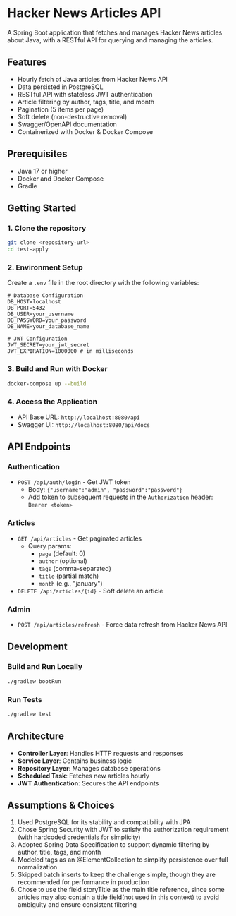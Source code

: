 # Hacker News Articles API

A Spring Boot application that fetches and manages Hacker News articles about Java, 
with a RESTful API for querying and managing the articles.

## Features

- Hourly fetch of Java articles from Hacker News API
- Data persisted in PostgreSQL
- RESTful API with stateless JWT authentication
- Article filtering by author, tags, title, and month
- Pagination (5 items per page)
- Soft delete (non-destructive removal)
- Swagger/OpenAPI documentation
- Containerized with Docker & Docker Compose

## Prerequisites

- Java 17 or higher
- Docker and Docker Compose
- Gradle

## Getting Started

### 1. Clone the repository
```bash
git clone <repository-url>
cd test-apply
```

### 2. Environment Setup
Create a `.env` file in the root directory with the following variables:
```env
# Database Configuration
DB_HOST=localhost
DB_PORT=5432
DB_USER=your_username
DB_PASSWORD=your_password
DB_NAME=your_database_name

# JWT Configuration
JWT_SECRET=your_jwt_secret
JWT_EXPIRATION=1000000 # in milliseconds
```

### 3. Build and Run with Docker
```bash
docker-compose up --build
```

### 4. Access the Application
- API Base URL: `http://localhost:8080/api`
- Swagger UI: `http://localhost:8080/api/docs`

## API Endpoints

### Authentication
- `POST /api/auth/login` - Get JWT token
  - Body: `{"username":"admin", "password":"password"}`
  - Add token to subsequent requests in the `Authorization` header: `Bearer <token>`

### Articles
- `GET /api/articles` - Get paginated articles
  - Query params: 
    - `page` (default: 0)
    - `author` (optional)
    - `tags` (comma-separated)
    - `title` (partial match)
    - `month` (e.g., "january")
- `DELETE /api/articles/{id}` - Soft delete an article

### Admin
- `POST /api/articles/refresh` - Force data refresh from Hacker News API

## Development

### Build and Run Locally
```bash
./gradlew bootRun
```

### Run Tests
```bash
./gradlew test
```

## Architecture

- **Controller Layer**: Handles HTTP requests and responses
- **Service Layer**: Contains business logic
- **Repository Layer**: Manages database operations
- **Scheduled Task**: Fetches new articles hourly
- **JWT Authentication**: Secures the API endpoints

## Assumptions & Choices

1. Used PostgreSQL for its stability and compatibility with JPA
2. Chose Spring Security with JWT to satisfy the authorization requirement (with hardcoded credentials for simplicity)
3. Adopted Spring Data Specification to support dynamic filtering by author, title, tags, and month
4. Modeled tags as an @ElementCollection to simplify persistence over full normalization
5. Skipped batch inserts to keep the challenge simple, though they are recommended for performance in production
6. Chose to use the field storyTitle as the main title reference, since some articles may also contain a title field(not used in this context) to avoid ambiguity and ensure consistent filtering